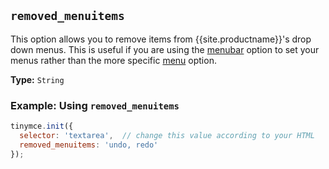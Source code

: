 ## `removed_menuitems`

This option allows you to remove items from {{site.productname}}'s drop down menus. This is useful if you are using the [menubar](#menubar) option to set your menus rather than the more specific [menu](#menu) option.

**Type:** `String`

### Example: Using `removed_menuitems`

```js
tinymce.init({
  selector: 'textarea',  // change this value according to your HTML
  removed_menuitems: 'undo, redo'
});
```
